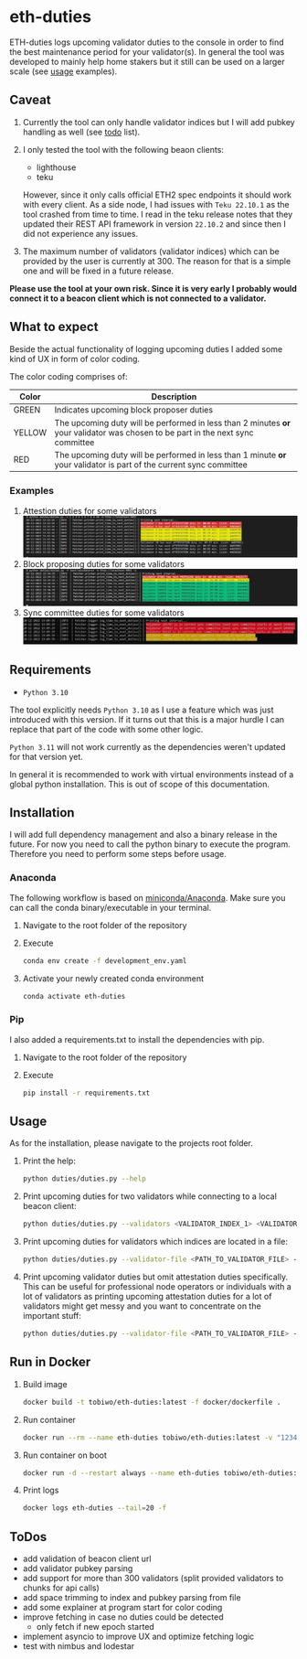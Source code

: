 <!-- markdownlint-disable MD033 -->

# eth-duties

ETH-duties logs upcoming validator duties to the console in order to find the best maintenance period for your validator(s). In general the tool was developed to mainly help home stakers but it still can be used on a larger scale (see [usage](#usage) examples).

## Caveat

1. Currently the tool can only handle validator indices but I will add pubkey handling as well (see [todo](#todos) list).
1. I only tested the tool with the following beaon clients:

    * lighthouse
    * teku

   However, since it only calls official ETH2 spec endpoints it should work with every client. As a side node, I had issues with `Teku 22.10.1` as the tool crashed from time to time. I read in the teku release notes that they updated their REST API framework in version `22.10.2` and since then I did not experience any issues.

1. The maximum number of validators (validator indices) which can be provided by the user is currently at 300. The reason for that is a simple one and will be fixed in a future release.

**Please use the tool at your own risk. Since it is very early I probably would connect it to a beacon client which is not connected to a validator.**

## What to expect

Beside the actual functionality of logging upcoming duties I added some kind of UX in form of color coding.

The color coding comprises of:

| Color | Description |
| --- | --- |
| GREEN | Indicates upcoming block proposer duties |
| YELLOW | The upcoming duty will be performed in less than 2 minutes **or** your validator was chosen to be part in the next sync committee |
| RED | The upcoming duty will be performed in less than 1 minute **or** your validator is part of the current sync committee |

### Examples

1. Attestion duties for some validators ![attestations](./img/attestations.PNG)
1. Block proposing duties for some validators ![proposing](./img/proposing.PNG)
1. Sync committee duties for some validators ![sync_committee](./img/sync_committee.PNG)

## Requirements

* `Python 3.10`

The tool explicitly needs `Python 3.10` as I use a feature which was just introduced with this version. If it turns out that this is a major hurdle I can replace that part of the code with some other logic.

`Python 3.11` will not work currently as the dependencies weren't updated for that version yet.

In general it is recommended to work with virtual environments instead of a global python installation. This is out of scope of this documentation.

## Installation

I will add full dependency management and also a binary release in the future. For now you need to call the python binary to execute the program. Therefore you need to perform some steps before usage.

### Anaconda

The following workflow is based on [miniconda/Anaconda](https://docs.conda.io/en/latest/miniconda.html). Make sure you can call the conda binary/executable in your terminal.

1. Navigate to the root folder of the repository
1. Execute

    ```bash
    conda env create -f development_env.yaml
    ```

1. Activate your newly created conda environment

    ```bash
    conda activate eth-duties
    ```

### Pip

I also added a requirements.txt to install the dependencies with pip.

1. Navigate to the root folder of the repository
1. Execute

    ```bash
    pip install -r requirements.txt
    ```

## Usage

As for the installation, please navigate to the projects root folder.

1. Print the help:

    ```bash
    python duties/duties.py --help
    ```

1. Print upcoming duties for two validators while connecting to a local beacon client:

    ```bash
    python duties/duties.py --validators <VALIDATOR_INDEX_1> <VALIDATOR_INDEX_2> --beacon-node http://localhost:5052
    ```

1. Print upcoming duties for validators which indices are located in a file:

    ```bash
    python duties/duties.py --validator-file <PATH_TO_VALIDATOR_FILE> --beacon-node http://localhost:5052
    ```

1. Print upcoming validator duties but omit attestation duties specifically. This can be useful for professional node operators or individuals with a lot of validators as printing upcoming attestation duties for a lot of validators might get messy and you want to concentrate on the important stuff:

    ```bash
    python duties/duties.py --validator-file <PATH_TO_VALIDATOR_FILE> --beacon-node http://localhost:5052 --omit-attestation-duties
    ```

## Run in Docker

1. Build image

    ```bash
    docker build -t tobiwo/eth-duties:latest -f docker/dockerfile .
    ```

1. Run container

    ```bash
    docker run --rm --name eth-duties tobiwo/eth-duties:latest -v "123456, 456789" -b "http://locahost:5052"
    ```

1. Run container on boot

    ```bash
    docker run -d --restart always --name eth-duties tobiwo/eth-duties:latest -v "123456, 456789" -b "http://locahost:5052"
    ```

1. Print logs

    ```bash
    docker logs eth-duties --tail=20 -f
    ```

## ToDos

* add validation of beacon client url
* add validator pubkey parsing
* add support for more than 300 validators (split provided validators to chunks for api calls)
* add space trimming to index and pubkey parsing from file
* add some explainer at program start for color coding
* improve fetching in case no duties could be detected
  * only fetch if new epoch started
* implement asyncio to improve UX and optimize fetching logic
* test with nimbus and lodestar
